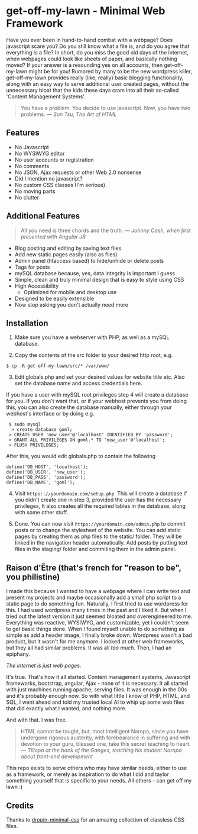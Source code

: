 # get-off-my-lawn - Minimal Web Framework
  				  
Have you ever been in hand-to-hand combat with a webpage? Does javascript scare you? Do you still know what a file is, and do you agree that everything is a file? In short, do you miss the good old days of the internet, when webpages could look like sheets of paper, and basically nothing moved? If your answer is a resounding yes on all accounts, then get-off-my-lawn might be for you! Rumored by many to be the new wordpress killer, get-off-my-lawn provides really (like, really) basic blogging functionality, along with an easy way to serve additional user created pages, without the unnecessary bloat that the kids these days cram into all their so-called 'Content Management Systems'.


> You have a problem. You decide to use javascript. Now, you have two problems. 
> — <cite>Sun Tsu, The Art of HTML</cite>

## Features
 - No Javascript
  - No WYSIWYG editor
   - No user accounts or registration
   - No comments
 - No JSON, Ajax requests or other Web 2.0 nonsense
  - Did I mention no javascript?
 - No custom CSS classes (I'm serious)
  - No moving parts
 - No clutter
 
## Additional Features

> All you need is three chords and the truth.
> — <cite>Johnny Cash, when first presented with Angular JS</cite>

 - Blog posting and editing by saving text files
  - Add new static pages easily (also as files)
 - Admin panel (htaccess based) to hide/unhide or delete posts
  - Tags for posts
 - mySQL database because, yes, data integrity is important I guess
 - Simple, clean and truly minimal design that is easy to style using CSS
 - High Accessibility
   - Optimized for mobile and desktop use
 - Designed to be easily extensible
 - Now stop asking you don't actually need more

## Installation

1. Make sure you have a webserver with PHP, as well as a mySQL database.

2. Copy the contents of the src folder to your desired http root, e.g.

```
$ cp -R get-off-my-lawn/src/* /var/www/
```

3. Edit globals.php and set your desired values for website title etc. Also set the database name and access credentials here.

If you have a user with mySQL root privileges step 4 will create a database for you. If you don't want that, or if your webhost prevents you from doing this, you can also create the database manually, either through your webhost's interface or by doing e.g.

```
 $ sudo mysql
  > create database goml;
 > CREATE USER 'new_user'@'localhost' IDENTIFIED BY 'password';
 > GRANT ALL PRIVILEGES ON goml.* TO 'new_user'@'localhost';
 > FLUSH PRIVILEGES;
```

After this, you would edit globals.php to contain the following

```
define('DB_HOST', 'localhost');
define('DB_USER', 'new_user');
define('DB_PASS', 'password');
define('DB_NAME', 'goml');
```

4. Visit `https:://yourdomain.com/setup.php`. This will create a database if you didn't create one in step 3, provided the user has the necessary privileges, It also creates all the required tables in the database, along with some other stuff.

5. Done. You can now visit `https://yourdomain.com/admin.php` to commit posts or to change the stylesheet of the website. You can add static pages by creating them as php files to the static/ folder. They will be linked in the navigation header automatically. Add posts by putting text files in the staging/ folder and commiting them in the admin panel.

## Raison d'Être (that's french for "reason to be", you philistine)

I made this because I wanted to have a webpage where I can write text and present my projects and maybe occasionally add a small php script to a static page to do something fun. Naturally, I first tried to use wordpress for this. I had used wordpress many times in the past and I liked it. But when I tried out the latest version it just seemed bloated and overengineered to me. Everything was reactive, WYSIWYG, and customizable, yet I couldn't seem to get basic things done. When I found myself unable to do something as simple as add a header image, I finally broke down. Wordpress wasn't a bad product, but it wasn't for me anymore. I looked at other web frameworks, but they all had similar problems. It was all *too much*. Then, I had an epiphany.

*The internet is just web pages.*

It's true. That's how it all started. Content management systems, Javascript frameworks, bootstrap, angular, Ajax - none of it is necessary. It all started with just machines running apache, serving files. It was enough in the 00s and it's probably enough now. So with what little I know of PHP, HTML, and SQL, I went ahead and told my trusted local AI to whip up some web files that did exactly what I wanted, and nothing more.

And with that. I was free. 


> HTML cannot be taught, but, most intelligent Naropa, since you have undergone rigorous austerity, with forebearance in suffering and with devotion to your guru, blessed one, take this secret teaching to heart.
> — <cite>Tillopa at the bank of the Ganges, teaching his student Naropa about front-end development</cite>

This repo exists to serve others who may have similar needs, either to use as a framework, or merely as inspiration to do what I did and taylor something yourself that is specific to your needs. All others - can get off my lawn :)


## Credits

Thanks to [dropin-minimal-css](https://github.com/dohliam/dropin-minimal-css) for an amazing collection of classless CSS files.

